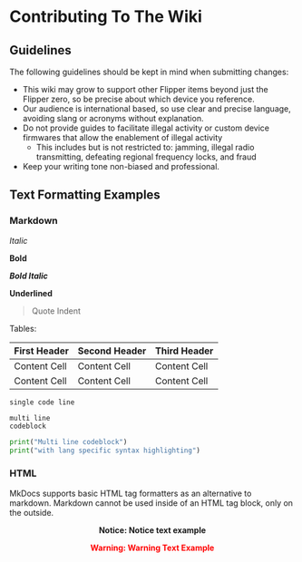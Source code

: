 # Contributing To The Wiki

## Guidelines
The following guidelines should be kept in mind when submitting changes:

- This wiki may grow to support other Flipper items beyond just the Flipper zero, so be precise about which device you reference. 
- Our audience is international based, so use clear and precise language, avoiding slang or acronyms without explanation.
- Do not provide guides to facilitate illegal activity or custom device firmwares that allow the enablement of illegal activity
    - This includes but is not restricted to: jamming, illegal radio transmitting, defeating regional frequency locks, and fraud
- Keep your writing tone non-biased and professional.


## Text Formatting Examples
### Markdown

*Italic*

**Bold**

***Bold Italic***

__Underlined__

> Quote Indent

Tables:

| First Header | Second Header | Third Header |
| ------------ | ------------- | ------------ |
| Content Cell | Content Cell  | Content Cell |
| Content Cell | Content Cell  | Content Cell |


`single code line`


```
multi line
codeblock
```


```python
print("Multi line codeblock")
print("with lang specific syntax highlighting")
```


### HTML
MkDocs supports basic HTML tag formatters as an alternative to markdown. Markdown cannot be used inside of an HTML tag block, only on the outside. 

**<p style="text-align:center">Notice: Notice text example</p>**

**<p style="text-align:center;color:red">Warning: Warning Text Example</p>**


